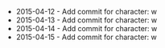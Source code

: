 - 2015-04-12 - Add commit for character: w
- 2015-04-13 - Add commit for character: w
- 2015-04-14 - Add commit for character: w
- 2015-04-15 - Add commit for character: w
